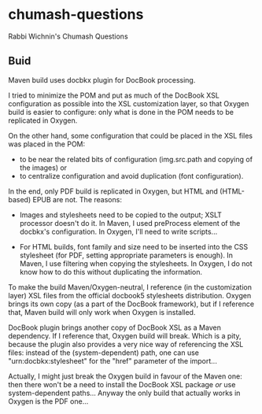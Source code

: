 chumash-questions
=================

Rabbi Wichnin's Chumash Questions



Buid
----

Maven build uses docbkx plugin for DocBook processing.

I tried to minimize the POM and put as much of the DocBook XSL configuration as possible into the XSL customization layer,
so that Oxygen build is easier to configure: only what is done in the POM needs to be replicated in Oxygen.

On the other hand, some configuration that could be placed in the XSL files was placed in the POM:
 - to be near the related bits of configuration (img.src.path and copying of the images) or
 - to centralize configuration and avoid duplication (font configuration).

In the end, only PDF build is replicated in Oxygen, but HTML and (HTML-based) EPUB are not. The reasons:

- Images and stylesheets need to be copied to the output; XSLT processor doesn't do it.
  In Maven, I used preProcess element of the docbkx's configuration.
  In Oxygen, I'll need to write scripts...

- For HTML builds, font family and size need to be inserted into the CSS stylesheet (for PDF, setting appropriate parameters is enough).
  In Maven, I use filtering when copying the stylesheets.
  In Oxygen, I do not know how to do this without duplicating the information.

To make the build Maven/Oxygen-neutral, I reference (in the customization layer) XSL files from the official docbook5 stylesheets distribution.
Oxygen brings its own copy (as a part of the DocBook framework), but if I reference that, Maven build will only work when Oxygen is installed.

DocBook plugin brings another copy of DocBook XSL as a Maven dependency. If I reference that, Oxygen build will break.
Which is a pity, because the plugin also provides a very nice way of referencing the XSL files: instead of the (system-dependent) path, one
can use "urn:docbkx:stylesheet" for the "href" parameter of the import...

Actually, I might just break the Oxygen build in favour of the Maven one: then there won't be a need to install the DocBook XSL package *or* use
system-dependent paths... Anyway the only build that actually works in Oxygen is the PDF one...
 